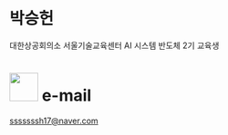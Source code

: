 # 박승헌
대한상공회의소 서울기술교육센터 AI 시스템 반도체 2기 교육생

# <img src="https://github.com/user-attachments/assets/c593d560-a5bd-4d4d-a42e-2673fa696a53" width="50"> e-mail
sssssssh17@naver.com
